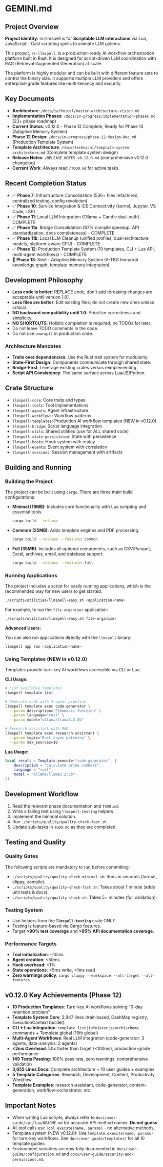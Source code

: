 # GEMINI.md

## Project Overview

**Project Identity:** rs-llmspell is for **Scriptable LLM interactions** via Lua, JavaScript - Cast scripting spells to animate LLM golems.

This project, `rs-llmspell`, is a production-ready AI workflow orchestration platform built in Rust. It is designed for script-driven LLM coordination with RAG (Retrieval-Augmented Generation) at scale.

The platform is highly modular and can be built with different feature sets to control the binary size. It supports multiple LLM providers and offers enterprise-grade features like multi-tenancy and security.

## Key Documents

*   **Architecture**: `/docs/technical/master-architecture-vision.md`
*   **Implementation Phases**: `/docs/in-progress/implementation-phases.md` (23+ phase roadmap)
*   **Current Status**: v0.12.0 - Phase 12 Complete, Ready for Phase 13 (Adaptive Memory System)
*   **Phase 12 Design**: `/docs/in-progress/phase-12-design-doc.md` (Production Template System)
*   **Template Architecture**: `/docs/technical/template-system-architecture.md` (Complete template system design)
*   **Release Notes**: `/RELEASE_NOTES_v0.12.0.md` (comprehensive v0.12.0 changelog)
*   **Current Work**: Always read `/TODO.md` for active tasks.

## Recent Completion Status

*   ✅ **Phase 7**: Infrastructure Consolidation (536+ files refactored, centralized testing, config revolution)
*   ✅ **Phase 10**: Service Integration & IDE Connectivity (kernel, Jupyter, VS Code, LSP)
*   ✅ **Phase 11**: Local LLM Integration (Ollama + Candle dual-path) - COMPLETE
*   ✅ **Phase 11a**: Bridge Consolidation (87% compile speedup, API standardization, docs completeness) - COMPLETE
*   ✅ **Phase 11b**: Local LLM Cleanup (unified profiles, dual-architecture models, platform-aware GPU) - COMPLETE
*   ✅ **Phase 12**: Production Template System (10 templates, CLI + Lua API, multi-agent workflows) - COMPLETE
*   🚧 **Phase 13**: Next - Adaptive Memory System (A-TKG temporal knowledge graph, template memory integration)

## Development Philosophy

*   **Less code is better**: REPLACE code, don't add (breaking changes are acceptable until version 1.0).
*   **Less files are better**: Edit existing files; do not create new ones unless critical.
*   **NO backward compatibility until 1.0**: Prioritize correctness and simplicity.
*   **NO SHORTCUTS**: Holistic completion is required; no TODOs for later.
*   Do not leave TODO comments in the code.
*   Do not use `unwrap()` in production code.

### Architecture Mandates

*   **Traits over dependencies**: Use the Rust trait system for modularity.
*   **State-First Design**: Components communicate through shared state.
*   **Bridge-First**: Leverage existing crates versus reimplementing.
*   **Script API Consistency**: The same surface across Lua/JS/Python.

## Crate Structure

*   `llmspell-core`: Core traits and types
*   `llmspell-tools`: Tool implementations
*   `llmspell-agents`: Agent infrastructure
*   `llmspell-workflows`: Workflow patterns
*   `llmspell-templates`: Production AI workflow templates (NEW in v0.12.0)
*   `llmspell-bridge`: Script language integration
*   `llmspell-utils`: Shared utilities (use for ALL shared code)
*   `llmspell-state-persistence`: State with persistence
*   `llmspell-hooks`: Hook system with replay
*   `llmspell-events`: Event system with correlation
*   `llmspell-sessions`: Session management with artifacts

## Building and Running

### Building the Project

The project can be built using `cargo`. There are three main build configurations:

*   **Minimal (19MB)**: Includes core functionality with Lua scripting and essential tools.
    ```bash
    cargo build --release
    ```
*   **Common (25MB)**: Adds template engines and PDF processing.
    ```bash
    cargo build --release --features common
    ```
*   **Full (35MB)**: Includes all optional components, such as CSV/Parquet, Excel, archives, email, and database support.
    ```bash
    cargo build --release --features full
    ```

### Running Applications

The project includes a script for easily running applications, which is the recommended way for new users to get started.

```bash
./scripts/utilities/llmspell-easy.sh <application-name>
```

For example, to run the `file-organizer` application:

```bash
./scripts/utilities/llmspell-easy.sh file-organizer
```

**Advanced Users:**

You can also run applications directly with the `llmspell` binary:

```bash
llmspell app run <application-name>
```

### Using Templates (NEW in v0.12.0)

Templates provide turn-key AI workflows accessible via CLI or Lua:

**CLI Usage:**
```bash
# List available templates
llmspell template list

# Generate code with 3-agent pipeline
llmspell template exec code-generator \
  --param description="Fibonacci function" \
  --param language="rust" \
  --param model="ollama/llama3.2:3b"

# Research assistant with RAG
llmspell template exec research-assistant \
  --param topic="Rust async patterns" \
  --param max_sources=10
```

**Lua Usage:**
```lua
local result = Template.execute("code-generator", {
    description = "Calculate prime numbers",
    language = "rust",
    model = "ollama/llama3.2:3b"
})
```

## Development Workflow

1.  Read the relevant phase documentation and `TODO.md`.
2.  Write a failing test using `llmspell-testing` helpers.
3.  Implement the minimal solution.
4.  Run `./scripts/quality/quality-check-fast.sh`.
5.  Update sub-tasks in `TODO.md` as they are completed.

## Testing and Quality

### Quality Gates

The following scripts are mandatory to run before committing:

*   `./scripts/quality/quality-check-minimal.sh`: Runs in seconds (format, clippy, compile).
*   `./scripts/quality/quality-check-fast.sh`: Takes about 1 minute (adds unit tests & docs).
*   `./scripts/quality/quality-check.sh`: Takes 5+ minutes (full validation).

### Testing System

*   Use helpers from the **`llmspell-testing`** crate ONLY.
*   Testing is feature-based via Cargo features.
*   Target **>90% test coverage** and **>95% API documentation coverage**.

### Performance Targets

*   **Tool initialization**: <10ms
*   **Agent creation**: <50ms
*   **Hook overhead**: <1%
*   **State operations**: <5ms write, <1ms read
*   **Zero warnings policy**: `cargo clippy --workspace --all-target --all-features`

## v0.12.0 Key Achievements (Phase 12)

*   **10 Production Templates**: Turn-key AI workflows solving "0-day retention problem"
*   **Template System Core**: 2,847 lines (trait-based, DashMap registry, ExecutionContext builder)
*   **CLI + Lua Integration**: `template list|info|exec|search|schema` commands + Template global (16th global)
*   **Multi-Agent Workflows**: Real LLM integration (code-generator: 3 agents, data-analysis: 2 agents)
*   **<2ms Overhead**: 50x faster than target (<100ms), production-grade performance
*   **149 Tests Passing**: 100% pass rate, zero warnings, comprehensive validation
*   **3,655 Lines Docs**: Complete architecture + 10 user guides + examples
*   **5 Template Categories**: Research, Development, Content, Productivity, Workflow
*   **Template Examples**: research-assistant, code-generator, content-generation, workflow-orchestrator, etc.

## Important Notes

*   When writing Lua scripts, always refer to `docs/user-guide/api/lua/README.md` for accurate API method names. **Do not guess**.
*   All tool calls use `Tool.execute(name, params)` - no alternative methods.
*   Template system (NEW v0.12.0): Use `Template.execute(name, params)` for turn-key workflows. See `docs/user-guide/templates/` for all 10 template guides.
*   Environment variables are now fully documented in `docs/user-guide/configuration.md` and `docs/user-guide/security-and-permissions.md`.